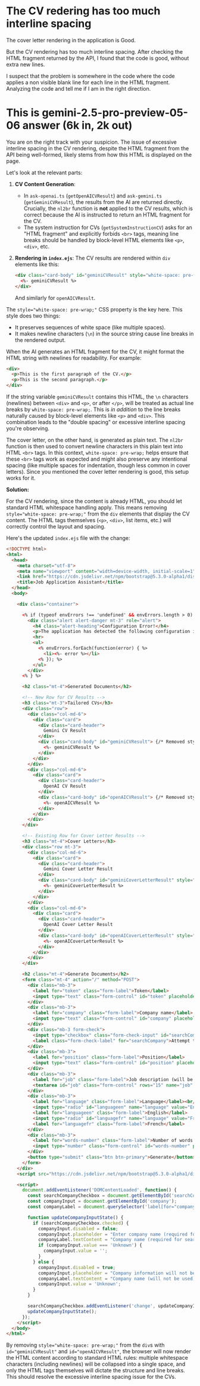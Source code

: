 # The CV redering has too much interline spacing

The cover letter rendering in the application is Good.

But the CV rendering has too much interline spacing. 
After checking the HTML fragment returned by the API, I found that the code is good, without extra new lines.

I suspect that the problem is somewhere in the code where the code applies a non visible blank line for each line in the HTML fragment.
Analyzing the code and tell me if I am in the right direction.




# This is gemini-2.5-pro-preview-05-06 answer (6k in, 2k out)

You are on the right track with your suspicion. The issue of excessive interline spacing in the CV rendering, despite the HTML fragment from the API being well-formed, likely stems from how this HTML is displayed on the page.

Let's look at the relevant parts:

1.  **CV Content Generation**:
    *   In `ask-openai.ts` (`getOpenAICVResult`) and `ask-gemini.ts` (`getGeminiCVResult`), the results from the AI are returned directly. Crucially, the `nl2br` function is **not** applied to the CV results, which is correct because the AI is instructed to return an HTML fragment for the CV.
    *   The system instruction for CVs (`getSystemInstructionCV`) asks for an "HTML fragment" and explicitly forbids `<br>` tags, meaning line breaks should be handled by block-level HTML elements like `<p>`, `<div>`, etc.

2.  **Rendering in `index.ejs`**:
    The CV results are rendered within `div` elements like this:
    ```html
    <div class="card-body" id="geminiCVResult" style="white-space: pre-wrap;">
      <%- geminiCVResult %>
    </div>
    ```
    And similarly for `openAICVResult`.

The `style="white-space: pre-wrap;"` CSS property is the key here. This style does two things:
*   It preserves sequences of white space (like multiple spaces).
*   It makes newline characters (`\n`) in the source string cause line breaks in the rendered output.

When the AI generates an HTML fragment for the CV, it might format the HTML string with newlines for readability. For example:

```html
<div>
  <p>This is the first paragraph of the CV.</p>
  <p>This is the second paragraph.</p>
</div>
```

If the string variable `geminiCVResult` contains this HTML, the `\n` characters (newlines) between `<div>` and `<p>`, or after `</p>`, will be treated as actual line breaks by `white-space: pre-wrap;`. This is *in addition* to the line breaks naturally caused by block-level elements like `<p>` and `<div>`. This combination leads to the "double spacing" or excessive interline spacing you're observing.

The cover letter, on the other hand, is generated as plain text. The `nl2br` function is then used to convert newline characters in this plain text into HTML `<br>` tags. In this context, `white-space: pre-wrap;` helps ensure that these `<br>` tags work as expected and might also preserve any intentional spacing (like multiple spaces for indentation, though less common in cover letters). Since you mentioned the cover letter rendering is good, this setup works for it.

**Solution:**

For the CV rendering, since the content is already HTML, you should let standard HTML whitespace handling apply. This means removing `style="white-space: pre-wrap;"` from the `div` elements that display the CV content. The HTML tags themselves (`<p>`, `<div>`, list items, etc.) will correctly control the layout and spacing.

Here's the updated `index.ejs` file with the change:

```html
<!DOCTYPE html>
<html>
  <head>
    <meta charset="utf-8">
    <meta name="viewport" content="width=device-width, initial-scale=1">
    <link href="https://cdn.jsdelivr.net/npm/bootstrap@5.3.0-alpha1/dist/css/bootstrap.min.css" rel="stylesheet">
    <title>Job Application Assistant</title>
  </head>
  <body>

    <div class="container">

      <% if (typeof envErrors !== 'undefined' && envErrors.length > 0) { %>
        <div class="alert alert-danger mt-3" role="alert">
          <h4 class="alert-heading">Configuration Error!</h4>
          <p>The application has detected the following configuration issues. Please resolve them for full functionality:</p>
          <hr>
          <ul>
            <% envErrors.forEach(function(error) { %>
              <li><%- error %></li>
            <% }); %>
          </ul>
        </div>
      <% } %>

      <h2 class="mt-4">Generated Documents</h2>

      <!-- New Row for CV Results -->
      <h3 class="mt-3">Tailored CVs</h3>
      <div class="row">
        <div class="col-md-6">
          <div class="card">
            <div class="card-header">
              Gemini CV Result
            </div>
            <div class="card-body" id="geminiCVResult"> {/* Removed style="white-space: pre-wrap;" */}
              <%- geminiCVResult %>
            </div>
          </div>
        </div>
        <div class="col-md-6">
          <div class="card">
            <div class="card-header">
              OpenAI CV Result
            </div>
            <div class="card-body" id="openAICVResult"> {/* Removed style="white-space: pre-wrap;" */}
              <%- openAICVResult %>
            </div>
          </div>
        </div>
      </div>

      <!-- Existing Row for Cover Letter Results -->
      <h3 class="mt-4">Cover Letters</h3>
      <div class="row mt-3">
        <div class="col-md-6">
          <div class="card">
            <div class="card-header">
              Gemini Cover Letter Result
            </div>
            <div class="card-body" id="geminiCoverLetterResult" style="white-space: pre-wrap;">
              <%- geminiCoverLetterResult %>
            </div>
          </div>
        </div>
        <div class="col-md-6">
          <div class="card">
            <div class="card-header">
              OpenAI Cover Letter Result
            </div>
            <div class="card-body" id="openAICoverLetterResult" style="white-space: pre-wrap;">
              <%- openAICoverLetterResult %>
            </div>
          </div>
        </div>
      </div>

      <h2 class="mt-4">Generate Documents</h2>
      <form class="mt-4" action="/" method="POST">
        <div class="mb-3">
          <label for="token" class="form-label">Token</label>
          <input type="text" class="form-control" id="token" placeholder="Enter token" name="token" >
        </div>
        <div class="mb-3">
          <label for="company" class="form-label">Company name</label>
          <input type="text" class="form-control" id="company" placeholder="Enter company name" name="company" >
        </div>
        <div class="mb-3 form-check">
          <input type="checkbox" class="form-check-input" id="searchCompany" name="searchCompany" value="true" checked>
          <label class="form-check-label" for="searchCompany">Attempt to use specific information about the company (if name provided)</label>
        </div>
        <div class="mb-3">
          <label for="position" class="form-label">Position</label>
          <input type="text" class="form-control" id="position" placeholder="Enter position" name="position">
        </div>
        <div class="mb-3">
          <label for="job" class="form-label">Job description (will be used for CV and Cover Letter)</label>
          <textarea id="job" class="form-control" rows="15" name="job" placeholder="Paste the full job description here..."></textarea>
        </div>
        <div class="mb-3">
          <label for="language" class="form-label">Language</label><br/>
          <input type="radio" id="languageen" name="language" value="English" checked>
          <label for="languageen" class="form-label">English</label>
          <input type="radio" id="languagefr" name="language" value="French">
          <label for="languagefr" class="form-label">French</label>
        </div>
        <div class="mb-3">
          <label for="words-number" class="form-label">Number of words (for Cover Letter)</label>
          <input type="number" class="form-control" id="words-number" placeholder="Enter number of words for cover letter" name="words" value="100">
        </div>
        <button type="submit" class="btn btn-primary">Generate</button>
      </form>
    </div>
    <script src="https://cdn.jsdelivr.net/npm/bootstrap@5.3.0-alpha1/dist/js/bootstrap.bundle.min.js"></script>

    <script>
      document.addEventListener('DOMContentLoaded', function() {
        const searchCompanyCheckbox = document.getElementById('searchCompany');
        const companyInput = document.getElementById('company');
        const companyLabel = document.querySelector('label[for="company"]');

        function updateCompanyInputState() {
          if (searchCompanyCheckbox.checked) {
            companyInput.disabled = false;
            companyInput.placeholder = "Enter company name (required for company-specific info)";
            companyLabel.textContent = "Company name (required for search)";
            if (companyInput.value === 'Unknown') {
              companyInput.value = '';
            }
          } else {
            companyInput.disabled = true;
            companyInput.placeholder = "Company information will not be used";
            companyLabel.textContent = "Company name (will not be used)";
            companyInput.value = 'Unknown';
          }
        }

        searchCompanyCheckbox.addEventListener('change', updateCompanyInputState);
        updateCompanyInputState();
      });
    </script>
  </body>
</html>
```

By removing `style="white-space: pre-wrap;"` from the `div`s with `id="geminiCVResult"` and `id="openAICVResult"`, the browser will now render the HTML content according to standard HTML rules: multiple whitespace characters (including newlines) will be collapsed into a single space, and only the HTML tags themselves will dictate the structure and line breaks. This should resolve the excessive interline spacing issue for the CVs.
